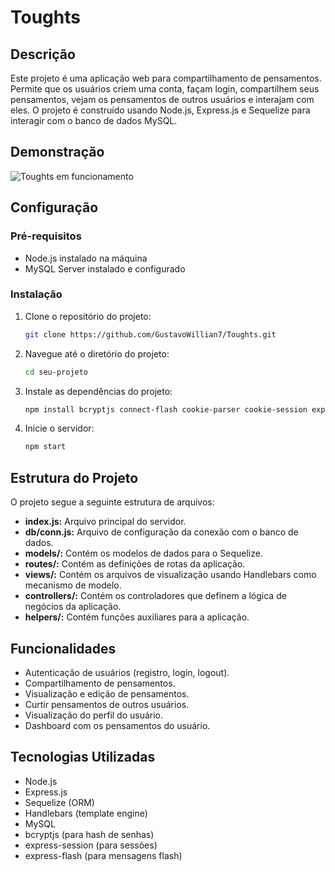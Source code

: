 # Toughts

## Descrição

Este projeto é uma aplicação web para compartilhamento de pensamentos. Permite que os usuários criem uma conta, façam login, compartilhem seus pensamentos, vejam os pensamentos de outros usuários e interajam com eles. O projeto é construído usando Node.js, Express.js e Sequelize para interagir com o banco de dados MySQL.

## Demonstração

![Toughts em funcionamento](docs/thoughts.jpg)

## Configuração

### Pré-requisitos

- Node.js instalado na máquina
- MySQL Server instalado e configurado

### Instalação

1. Clone o repositório do projeto:

   ```bash
   git clone https://github.com/GustavoWillian7/Toughts.git

   ```

2. Navegue até o diretório do projeto:

   ```bash
   cd seu-projeto

   ```

3. Instale as dependências do projeto:

   ```bash
   npm install bcryptjs connect-flash cookie-parser cookie-session express express-flash express-handlebars express-session mysql2 nodemon sequelize session-file-store

   ```

4. Inicie o servidor:

   ```bash
   npm start
   ```

## Estrutura do Projeto

O projeto segue a seguinte estrutura de arquivos:

- **index.js:** Arquivo principal do servidor.
- **db/conn.js:** Arquivo de configuração da conexão com o banco de dados.
- **models/:** Contém os modelos de dados para o Sequelize.
- **routes/:** Contém as definições de rotas da aplicação.
- **views/:** Contém os arquivos de visualização usando Handlebars como mecanismo de modelo.
- **controllers/:** Contém os controladores que definem a lógica de negócios da aplicação.
- **helpers/:** Contém funções auxiliares para a aplicação.

## Funcionalidades

- Autenticação de usuários (registro, login, logout).
- Compartilhamento de pensamentos.
- Visualização e edição de pensamentos.
- Curtir pensamentos de outros usuários.
- Visualização do perfil do usuário.
- Dashboard com os pensamentos do usuário.

## Tecnologias Utilizadas

- Node.js
- Express.js
- Sequelize (ORM)
- Handlebars (template engine)
- MySQL
- bcryptjs (para hash de senhas)
- express-session (para sessões)
- express-flash (para mensagens flash)
